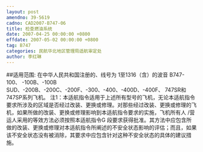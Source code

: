 ```yaml
---
layout: post
amendno: 39-5619
cadno: CAD2007-B747-06
title: 检查燃油系统
date: 2007-04-25 00:00:00 +0800
effdate: 2007-05-02 00:00:00 +0800
tag: B747
categories: 民航华北地区管理局适航审定处
author: 李红琳
---
```


##适用范围:
在中华人民共和国注册的、线号为 1至1316（含）的波音 B747-100、 -100B、-100B SUD、-200B、-200C、-200F、-300、-400、-400D、-400F、 747SR和747SP系列飞机。
注1：本适航指令适用于上述所有型号的飞机，无论本适航指令要求所涉及的区域是否经过改装、更换或修理。对那些经过改装、更换或修理的飞机，如果所做的改装、更换或修理影响到本适航指令要求的实施，飞机所有人 /营运人采用的等效方法必须按照本适航指令G 段要求获得批准。其方法中应包含所做的改装、更换或修理对本适航指令所阐述的不安全状态影响的评估；而且，如果该不安全状态没有被消除，其要求中应包含针对这种不安全状态的具体的建议措施。


